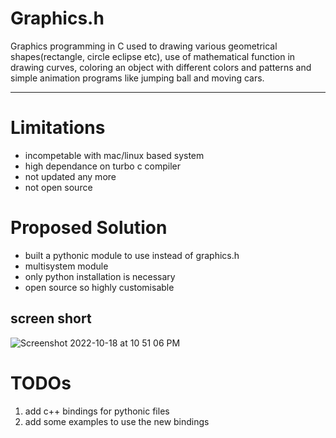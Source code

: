 # Graphics.h 
Graphics programming in C used to drawing various geometrical shapes(rectangle, circle eclipse etc), use of mathematical function in drawing curves, coloring an object with different colors and patterns and simple animation programs like jumping ball and moving cars.

---
# Limitations
- incompetable with mac/linux based system
- high dependance on turbo c compiler
- not updated any more
- not open source
# Proposed Solution
- built a pythonic module to use instead of graphics.h
- multisystem module 
- only python installation is necessary
- open source so highly customisable
## screen short
![Screenshot 2022-10-18 at 10 51 06 PM](https://user-images.githubusercontent.com/82832791/196933424-c86e9dff-d964-4563-8363-a496e75f427e.png)


# TODOs
1. add c++ bindings for pythonic files
2. add some examples to use the new bindings

